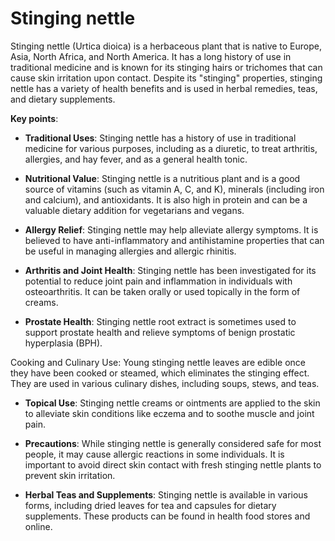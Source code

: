 # Stinging nettle

Stinging nettle (Urtica dioica) is a herbaceous plant that is native to Europe, Asia, North Africa, and North America. It has a long history of use in traditional medicine and is known for its stinging hairs or trichomes that can cause skin irritation upon contact. Despite its "stinging" properties, stinging nettle has a variety of health benefits and is used in herbal remedies, teas, and dietary supplements.

**Key points**:

* **Traditional Uses**: Stinging nettle has a history of use in traditional medicine for various purposes, including as a diuretic, to treat arthritis, allergies, and hay fever, and as a general health tonic.

* **Nutritional Value**: Stinging nettle is a nutritious plant and is a good source of vitamins (such as vitamin A, C, and K), minerals (including iron and calcium), and antioxidants. It is also high in protein and can be a valuable dietary addition for vegetarians and vegans.

* **Allergy Relief**: Stinging nettle may help alleviate allergy symptoms. It is believed to have anti-inflammatory and antihistamine properties that can be useful in managing allergies and allergic rhinitis.

* **Arthritis and Joint Health**: Stinging nettle has been investigated for its potential to reduce joint pain and inflammation in individuals with osteoarthritis. It can be taken orally or used topically in the form of creams.

* **Prostate Health**: Stinging nettle root extract is sometimes used to support prostate health and relieve symptoms of benign prostatic hyperplasia (BPH).

Cooking and Culinary Use: Young stinging nettle leaves are edible once they have been cooked or steamed, which eliminates the stinging effect. They are used in various culinary dishes, including soups, stews, and teas.

* **Topical Use**: Stinging nettle creams or ointments are applied to the skin to alleviate skin conditions like eczema and to soothe muscle and joint pain.

* **Precautions**: While stinging nettle is generally considered safe for most people, it may cause allergic reactions in some individuals. It is important to avoid direct skin contact with fresh stinging nettle plants to prevent skin irritation.

* **Herbal Teas and Supplements**: Stinging nettle is available in various forms, including dried leaves for tea and capsules for dietary supplements. These products can be found in health food stores and online.
